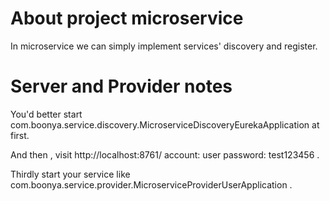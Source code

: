 # About project microservice

In microservice we can simply implement services' discovery and register.

# Server and Provider notes

You'd better start com.boonya.service.discovery.MicroserviceDiscoveryEurekaApplication at first.

And then , visit http://localhost:8761/  account: user     password: test123456 .

Thirdly start your service like com.boonya.service.provider.MicroserviceProviderUserApplication .
